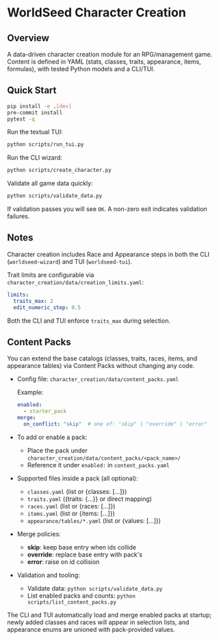 # WorldSeed Character Creation

## Overview
A data-driven character creation module for an RPG/management game. Content is defined in YAML (stats, classes, traits, appearance, items, formulas), with tested Python models and a CLI/TUI.

## Quick Start
```bash
pip install -e .[dev]
pre-commit install
pytest -q
```

Run the textual TUI:

```bash
python scripts/run_tui.py
```

Run the CLI wizard:

```bash
python scripts/create_character.py
```

Validate all game data quickly:

```bash
python scripts/validate_data.py
```

If validation passes you will see `OK`. A non-zero exit indicates validation failures.

## Notes
Character creation includes Race and Appearance steps in both the CLI (`worldseed-wizard`) and TUI (`worldseed-tui`).

Trait limits are configurable via `character_creation/data/creation_limits.yaml`:

```yaml
limits:
  traits_max: 2
  edit_numeric_step: 0.5
```

Both the CLI and TUI enforce `traits_max` during selection.

## Content Packs

You can extend the base catalogs (classes, traits, races, items, and appearance tables) via Content Packs without changing any code.

- Config file: `character_creation/data/content_packs.yaml`

  Example:

  ```yaml
  enabled:
    - starter_pack
  merge:
    on_conflict: "skip"  # one of: "skip" | "override" | "error"
  ```

- To add or enable a pack:
  - Place the pack under `character_creation/data/content_packs/<pack_name>/`
  - Reference it under `enabled:` in `content_packs.yaml`

- Supported files inside a pack (all optional):
  - `classes.yaml` (list or {classes: [...]})
  - `traits.yaml` ({traits: {...}} or direct mapping)
  - `races.yaml` (list or {races: [...]})
  - `items.yaml` (list or {items: [...]})
  - `appearance/tables/*.yaml` (list or {values: [...]})

- Merge policies:
  - **skip**: keep base entry when ids collide
  - **override**: replace base entry with pack's
  - **error**: raise on id collision

- Validation and tooling:
  - Validate data: `python scripts/validate_data.py`
  - List enabled packs and counts: `python scripts/list_content_packs.py`

The CLI and TUI automatically load and merge enabled packs at startup; newly added classes and races will appear in selection lists, and appearance enums are unioned with pack-provided values.
